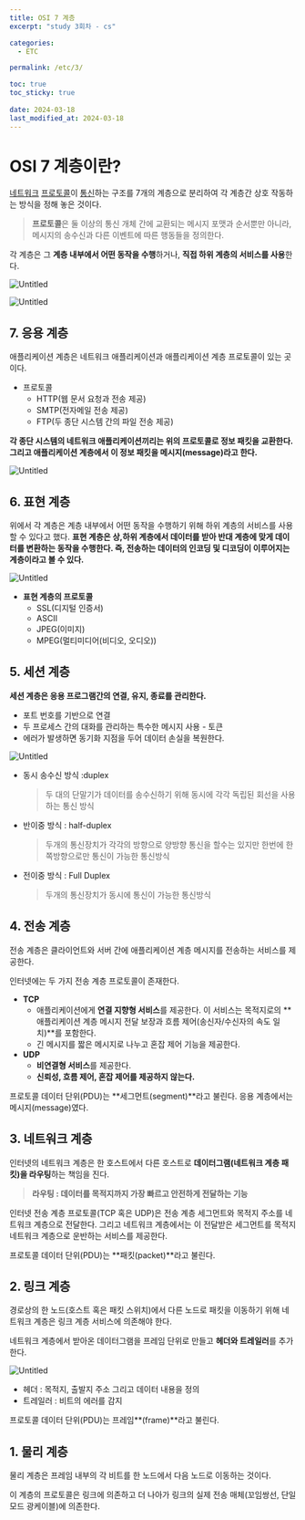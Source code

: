 ```yaml
---
title: OSI 7 계층
excerpt: "study 3회차 - cs"

categories:
  - ETC

permalink: /etc/3/

toc: true
toc_sticky: true
 
date: 2024-03-18
last_modified_at: 2024-03-18
---
```


# OSI 7 계층이란?

[네트워크](http://wiki.hash.kr/index.php/%EB%84%A4%ED%8A%B8%EC%9B%8C%ED%81%AC) [프로토콜](http://wiki.hash.kr/index.php/%ED%94%84%EB%A1%9C%ED%86%A0%EC%BD%9C)이 [통신](http://wiki.hash.kr/index.php/%ED%86%B5%EC%8B%A0)하는 구조를 7개의 계층으로 분리하여 각 계층간 상호 작동하는 방식을 정해 놓은 것이다.

> **프로토콜**은 둘 이상의 통신 개체 간에 교환되는 메시지 포맷과 순서뿐만 아니라, 메시지의 송수신과 다른 이벤트에 따른 행동들을 정의한다.
> 

각 계층은 그 **계층 내부에서 어떤 동작을 수행**하거나, **직접 하위 계층의 서비스를 사용**한다.

![Untitled](/assets/images/2024-03-18-OSI-7-%EA%B3%84%EC%B8%B5/Untitled.png)

![Untitled](/assets/images/2024-03-18-OSI-7-%EA%B3%84%EC%B8%B5/Untitled%201.png)

## 7. 응용 계층

애플리케이션 계층은 네트워크 애플리케이션과 애플리케이션 계층 프로토콜이 있는 곳이다.

- 프로토콜
    - HTTP(웹 문서 요청과 전송 제공)
    - SMTP(전자메일 전송 제공)
    - FTP(두 종단 시스템 간의 파일 전송 제공)

**각 종단 시스템의 네트워크 애플리케이션끼리는 위의 프로토콜로 정보 패킷을 교환한다. 그리고 애플리케이션 계층에서 이 정보 패킷을 메시지(message)라고 한다.**

![Untitled](/assets/images/2024-03-18-OSI-7-%EA%B3%84%EC%B8%B5/Untitled%202.png)

## 6. 표현 계층

위에서 각 계층은 계층 내부에서 어떤 동작을 수행하기 위해 하위 계층의 서비스를 사용할 수 있다고 했다. **표현 계층은 상,하위 계층에서 데이터를 받아 반대 계층에 맞게 데이터를 변환하는 동작을 수행한다. 즉, 전송하는 데이터의 인코딩 및 디코딩이 이루어지는 계층이라고 볼 수 있다.**

![Untitled](/assets/images/2024-03-18-OSI-7-%EA%B3%84%EC%B8%B5/Untitled%203.png)

- **표현 계층의 프로토콜**
    - SSL(디지털 인증서)
    - ASCII
    - JPEG(이미지)
    - MPEG(멀티미디어(비디오, 오디오))

## 5. 세션 계층

**세션 계층은 응용 프로그램간의 연결, 유지, 종료를 관리한다.**

- 포트 번호를 기반으로 연결
- 두 프로세스 간의 대화를 관리하는 특수한 메시지 사용 - 토큰
- 에러가 발생하면 동기화 지점을 두어 데이터 손실을 복원한다.

![Untitled](/assets/images/2024-03-18-OSI-7-%EA%B3%84%EC%B8%B5/Untitled%204.png)

- 동시 송수신 방식 :duplex
    
    > 두 대의 단말기가 데이터를 송수신하기 위해 동시에 각각 독립된 회선을 사용하는 통신 방식
    > 
- 반이중 방식 : half-duplex
    
    > 두개의 통신장치가 각각의 방향으로 양방향 통신을 할수는 있지만 한번에 한쪽방향으로만 통신이 가능한 통신방식
    > 
- 전이중 방식 : Full Duplex
    
    > 두개의 통신장치가 동시에 통신이 가능한 통신방식
    > 

## 4. 전송 계층

전송 계층은 클라이언트와 서버 간에 애플리케이션 계층 메시지를 전송하는 서비스를 제공한다.

인터넷에는 두 가지 전송 계층 프로토콜이 존재한다.

- **TCP**
    - 애플리케이션에게 **연결 지향형 서비스**를 제공한다. 이 서비스는 목적지로의 **애플리케이션 계층 메시지 전달 보장과 흐름 제어(송신자/수신자의 속도 일치)**를 포함한다.
    - 긴 메시지를 짧은 메시지로 나누고 혼잡 제어 기능을 제공한다.
- **UDP**
    - **비연결형 서비스**를 제공한다.
    - **신뢰성, 흐름 제어, 혼잡 제어를 제공하지 않는다.**

프로토콜 데이터 단위(PDU)는 **세그먼트(segment)**라고 불린다. 응용 계층에서는 메시지(message)였다.

## 3. 네트워크 계층

인터넷의 네트워크 계층은 한 호스트에서 다른 호스트로 **데이터그램(네트워크 계층 패킷)을 라우팅**하는 책임을 진다.

> **라우팅 : 데이터를 목적지까지 가장 빠르고 안전하게 전달하는 기능**
> 

인터넷 전송 계층 프로토콜(TCP 혹은 UDP)은 전송 계층 세그먼트와 목적지 주소를 네트워크 계층으로 전달한다. 그리고 네트워크 계층에서는 이 전달받은 세그먼트를 목적지 네트워크 계층으로 운반하는 서비스를 제공한다.

프로토콜 데이터 단위(PDU)는 **패킷(packet)**라고 불린다.

## 2. 링크 계층

경로상의 한 노드(호스트 혹은 패킷 스위치)에서 다른 노드로 패킷을 이동하기 위해 네트워크 계층은 링크 계층 서비스에 의존해야 한다.

네트워크 계층에서 받아온 데이터그램을 프레임 단위로 만들고 **헤더와 트레일러**를 추가한다.

![Untitled](/assets/images/2024-03-18-OSI-7-%EA%B3%84%EC%B8%B5/Untitled%205.png)

- 헤더 : 목적지, 출발지 주소 그리고 데이터 내용을 정의
- 트레일러 : 비트의 에러를 감지

프로토콜 데이터 단위(PDU)는 프레임**(frame)**라고 불린다.

## 1. 물리 계층

물리 계층은 프레임 내부의 각 비트를 한 노드에서 다음 노드로 이동하는 것이다.

이 계층의 프로토콜은 링크에 의존하고 더 나아가 링크의 실제 전송 매체(꼬임쌍선, 단일 모드 광케이블)에 의존한다.